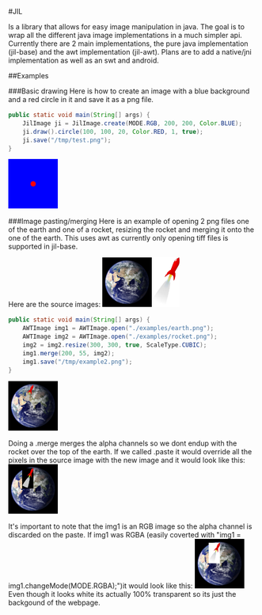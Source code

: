 #JIL

Is a library that allows for easy image manipulation in java. The goal is to wrap all the different java image implementations in a much simpler api.  Currently there are 2 main implementations, the pure java implementation (jil-base) and the awt implementation (jil-awt).  Plans are to add a native/jni implementation as well as an swt and android.

##Examples

###Basic drawing
Here is how to create an image with a blue background and a red circle in it and save it as a png file.
```java
public static void main(String[] args) {
    JilImage ji = JilImage.create(MODE.RGB, 200, 200, Color.BLUE);
    ji.draw().circle(100, 100, 20, Color.RED, 1, true);
    ji.save("/tmp/test.png");
}

```
<img src="./examples/example1.png" width="100px"/>


###Image pasting/merging
Here is an example of opening 2 png files one of the earth and one of a rocket, resizing the rocket and merging it onto the one of the earth.  This uses awt as currently only opening tiff files is supported in jil-base.

Here are the source images:
<img src="./examples/earth.png" width="100px"/><img src="./examples/rocket.png" height="100px"/>
```java
public static void main(String[] args) {
    AWTImage img1 = AWTImage.open("./examples/earth.png");
    AWTImage img2 = AWTImage.open("./examples/rocket.png");
    img2 = img2.resize(300, 300, true, ScaleType.CUBIC);
    img1.merge(200, 55, img2);
    img1.save("/tmp/example2.png");
}
```
<img src="./examples/example2.png" width="100px"/>

Doing a .merge merges the alpha channels so we dont endup with the rocket over the top of the earth.  If we called .paste it would override all the pixels in the source image with the new image and it would look like this:
<img src="./examples/example3.png" width="100px"/>

It's important to note that the img1 is an RGB image so the alpha channel is discarded on the paste.  If img1 was RGBA (easily coverted with "img1 = img1.changeMode(MODE.RGBA);")it would look like this:
<img src="./examples/example4.png" width="100px"/>
Even though it looks white its actually 100% transparent so its just the backgound of the webpage.

